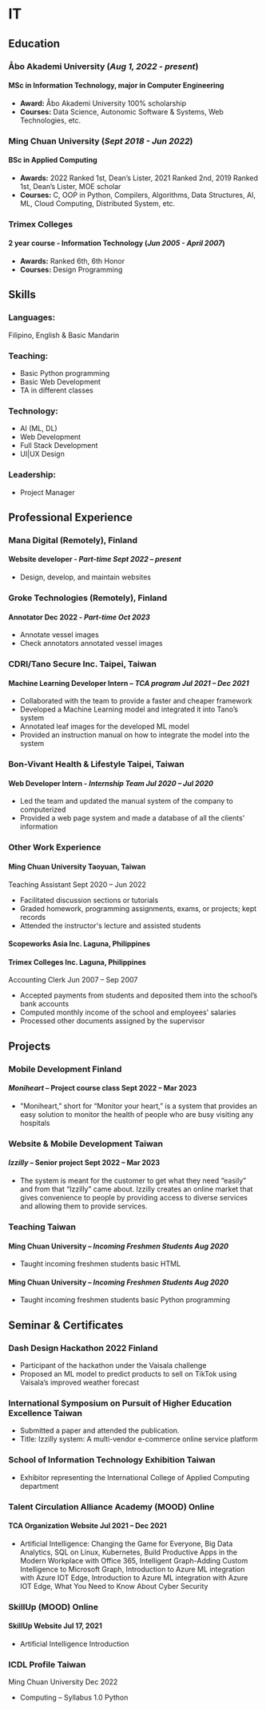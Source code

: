 # IT 

## Education

### Åbo Akademi University (_Aug 1, 2022 - present_)
#### MSc in Information Technology, major in Computer Engineering
  - **Award:** Åbo Akademi University 100% scholarship
  - **Courses:** Data Science, Autonomic Software & Systems, Web Technologies, etc.

### Ming Chuan University (_Sept 2018 - Jun 2022_)
#### BSc in Applied Computing
  - **Awards:** 2022 Ranked 1st, Dean’s Lister, 2021 Ranked 2nd, 2019 Ranked 1st, Dean’s Lister, MOE scholar
  - **Courses:** C, OOP in Python, Compilers, Algorithms, Data Structures, AI, ML, Cloud Computing, Distributed System, etc.

### Trimex Colleges
#### 2 year course - Information Technology (_Jun 2005 - April 2007_)
  - **Awards:** Ranked 6th, 6th Honor
  - **Courses:** Design Programming

## Skills

### Languages:
Filipino, English & Basic Mandarin

### Teaching:
- Basic Python programming
- Basic Web Development
- TA in different classes

### Technology:
- AI (ML, DL)
- Web Development
- Full Stack Development
- UI|UX Design

### Leadership:
- Project Manager

## Professional Experience

### Mana Digital (Remotely), Finland
#### Website developer - _Part-time Sept 2022 – present_
  - Design, develop, and maintain websites

### Groke Technologies (Remotely), Finland
#### Annotator Dec 2022 - _Part-time Oct 2023_
  - Annotate vessel images
  - Check annotators annotated vessel images

### CDRI/Tano Secure Inc. Taipei, Taiwan
#### Machine Learning Developer Intern – _TCA program Jul 2021 – Dec 2021_
- Collaborated with the team to provide a faster and cheaper framework
- Developed a Machine Learning model and integrated it into Tano’s system
- Annotated leaf images for the developed ML model
- Provided an instruction manual on how to integrate the model into the system

### Bon-Vivant Health & Lifestyle Taipei, Taiwan
#### Web Developer Intern - _Internship Team Jul 2020 – Jul 2020_
- Led the team and updated the manual system of the company to computerized
- Provided a web page system and made a database of all the clients' information

### Other Work Experience

#### Ming Chuan University Taoyuan, Taiwan
Teaching Assistant Sept 2020 – Jun 2022
- Facilitated discussion sections or tutorials
- Graded homework, programming assignments, exams, or projects; kept records
- Attended the instructor's lecture and assisted students

#### Scopeworks Asia Inc. Laguna, Philippines
#### Trimex Colleges Inc. Laguna, Philippines
Accounting Clerk Jun 2007 – Sep 2007
- Accepted payments from students and deposited them into the school’s bank accounts
- Computed monthly income of the school and employees' salaries
- Processed other documents assigned by the supervisor

## Projects

### Mobile Development Finland
#### _Moniheart_ – Project course class Sept 2022 – Mar 2023
- "Moniheart," short for “Monitor your heart,” is a system that provides an easy solution to monitor the health of people who are busy visiting any hospitals

### Website & Mobile Development Taiwan
#### _Izzilly_ – Senior project Sept 2022 – Mar 2023
- The system is meant for the customer to get what they need “easily” and from that “Izzilly” came about. Izzilly creates an online market that gives convenience to people by providing access to diverse services and allowing them to provide services.

### Teaching Taiwan

#### Ming Chuan University – _Incoming Freshmen Students Aug 2020_
- Taught incoming freshmen students basic HTML

#### Ming Chuan University – _Incoming Freshmen Students Aug 2020_
- Taught incoming freshmen students basic Python programming

## Seminar & Certificates

### Dash Design Hackathon 2022 Finland
- Participant of the hackathon under the Vaisala challenge
- Proposed an ML model to predict products to sell on TikTok using Vaisala’s improved weather forecast

### International Symposium on Pursuit of Higher Education Excellence Taiwan
- Submitted a paper and attended the publication.
- Title: Izzilly system: A multi-vendor e-commerce online service platform

### School of Information Technology Exhibition Taiwan
- Exhibitor representing the International College of Applied Computing department

### Talent Circulation Alliance Academy (MOOD) Online
#### TCA Organization Website Jul 2021 – Dec 2021
- Artificial Intelligence: Changing the Game for Everyone, Big Data Analytics, SQL on Linux, Kubernetes, Build Productive Apps in the Modern Workplace with Office 365, Intelligent Graph-Adding Custom Intelligence to Microsoft Graph, Introduction to Azure ML integration with Azure IOT Edge, Introduction to Azure ML integration with Azure IOT Edge, What You Need to Know About Cyber Security

### SkillUp (MOOD) Online
#### SkillUp Website Jul 17, 2021
- Artificial Intelligence Introduction

### ICDL Profile Taiwan
Ming Chuan University Dec 2022
- Computing – Syllabus 1.0 Python
